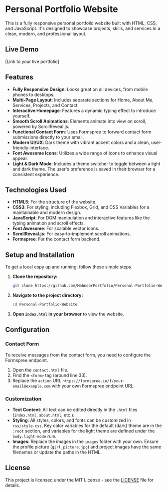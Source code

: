 # Personal Portfolio Website

This is a fully responsive personal portfolio website built with HTML, CSS, and JavaScript. It's designed to showcase projects, skills, and services in a clean, modern, and professional layout.

## Live Demo

[Link to your live portfolio] <!-- TODO: Add the live URL once deployed -->

## Features

- **Fully Responsive Design**: Looks great on all devices, from mobile phones to desktops.
- **Multi-Page Layout**: Includes separate sections for Home, About Me, Services, Projects, and Contact.
- **Interactive Homepage**: Features a dynamic typing effect to introduce yourself.
- **Smooth Scroll Animations**: Elements animate into view on scroll, powered by ScrollReveal.js.
- **Functional Contact Form**: Uses Formspree to forward contact form submissions directly to your email.
- **Modern UI/UX**: Dark theme with vibrant accent colors and a clean, user-friendly interface.
- **Font Awesome Icons**: Utilizes a wide range of icons to enhance visual appeal.
- **Light & Dark Mode**: Includes a theme switcher to toggle between a light and dark theme. The user's preference is saved in their browser for a consistent experience.

## Technologies Used

- **HTML5**: For the structure of the website.
- **CSS3**: For styling, including Flexbox, Grid, and CSS Variables for a maintainable and modern design.
- **JavaScript**: For DOM manipulation and interactive features like the typing animation and scroll effects.
- **Font Awesome**: For scalable vector icons.
- **ScrollReveal.js**: For easy-to-implement scroll animations.
- **Formspree**: For the contact form backend.

## Setup and Installation

To get a local copy up and running, follow these simple steps.

1.  **Clone the repository:**
    ```sh
    git clone https://github.com/MahnoorPortfolio/Personal-Portfolio-Website.git
    ```
2.  **Navigate to the project directory:**
    ```sh
    cd Personal-Portfolio-Website
    ```
3.  **Open `index.html` in your browser** to view the website.

## Configuration

### Contact Form

To receive messages from the contact form, you need to configure the Formspree endpoint.

1.  Open the `contact.html` file.
2.  Find the `<form>` tag (around line 33).
3.  Replace the `action` URL `https://formspree.io/f/your-email@example.com` with your own Formspree endpoint URL.

### Customization

- **Text Content**: All text can be edited directly in the `.html` files (`index.html`, `about.html`, etc.).
- **Styling**: All styles, colors, and fonts can be customized in `css/style.css`. Key color variables for the default (dark) theme are in the `:root` section, and variables for the light theme are defined under the `body.light-mode` rule.
- **Images**: Replace the images in the `images` folder with your own. Ensure the profile picture (`girl_picture.jpg`) and project images have the same filenames or update the paths in the HTML.

## License

This project is licensed under the MIT License - see the [LICENSE](LICENSE) file for details.
